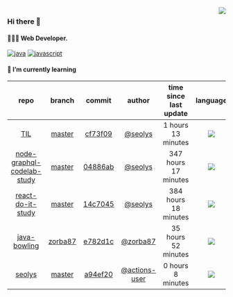 <img align="right" src="https://github-readme-stats.vercel.app/api?username=seolys&show_icons=true&hide_title=true" />

### Hi there 👋

#### 🧑🏻‍💻  Web Developer. 

[![java](http://img.shields.io/badge/-java-black?style=flat-square&logo=)](#) 
[![javascript](http://img.shields.io/badge/-javascript-darkgray?style=flat-square&logo=)](#) 


<!--
**seolys/seolys** is a ✨ _special_ ✨ repository because its `README.md` (this file) appears on your GitHub profile.

Here are some ideas to get you started:

- 🔭 I’m currently working on ...
- 🌱 I’m currently learning ...
- 👯 I’m looking to collaborate on ...
- 🤔 I’m looking for help with ...
- 💬 Ask me about ...
- 📫 How to reach me: ...
- 😄 Pronouns: ...
- ⚡ Fun fact: ...
-->

#### 🌱 I’m currently learning

| repo | branch | commit | author | time since last update | language |
|:---:|:---:|:---:|:---:|:---:|:---:|
| [TIL](https://github.com/seolys/TIL) | [master](https://github.com/seolys/TIL/tree/master) |[cf73f09](https://github.com/seolys/TIL/commit/cf73f091cbce8ac25b396a37eab2a3fe8c9ce470) | [@seolys](https://github.com/seolys) |1 hours 13 minutes | ![](https://img.shields.io/badge/language-unknown-default.svg?style=flat-square)|
| [node-graphql-codelab-study](https://github.com/seolys/node-graphql-codelab-study) | [master](https://github.com/seolys/node-graphql-codelab-study/tree/master) |[04886ab](https://github.com/seolys/node-graphql-codelab-study/commit/04886ab9c7bc44e1dee36c391140423ae0c9adb3) | [@seolys](https://github.com/seolys) |347 hours 17 minutes | ![](https://img.shields.io/badge/language-JavaScript-default.svg?style=flat-square)|
| [react-do-it-study](https://github.com/seolys/react-do-it-study) | [master](https://github.com/seolys/react-do-it-study/tree/master) |[14c7045](https://github.com/seolys/react-do-it-study/commit/14c7045b92e3b88d5d32bfa4a87f9c203acdd255) | [@seolys](https://github.com/seolys) |384 hours 18 minutes | ![](https://img.shields.io/badge/language-JavaScript-default.svg?style=flat-square)|
| [java-bowling](https://github.com/seolys/java-bowling) | [zorba87](https://github.com/seolys/java-bowling/tree/zorba87) |[e782d1c](https://github.com/seolys/java-bowling/commit/e782d1cfe160526d81e0b7838ac811fbb19ac02c) | [@zorba87](https://github.com/zorba87) |35 hours 52 minutes | ![](https://img.shields.io/badge/language-Java-default.svg?style=flat-square)|
| [seolys](https://github.com/seolys/seolys) | [master](https://github.com/seolys/seolys/tree/master) |[a94ef20](https://github.com/seolys/seolys/commit/a94ef20170a23a922daffdf452ed15b320baff29) | [@actions-user](https://github.com/actions-user) |0 hours 8 minutes | ![](https://img.shields.io/badge/language-Go-default.svg?style=flat-square)|


<!--
[![Tech Blog Badge](http://img.shields.io/badge/-Tech%20blog-black?style=flat-square&logo=github&link=https://zzsza.github.io/)](https://zzsza.github.io/) 
[![Linkedin Badge](https://img.shields.io/badge/-LinkedIn-blue?style=flat-square&logo=Linkedin&logoColor=white&link=https://www.linkedin.com/in/seong-yun-byeon-8183a8113/)](https://www.linkedin.com/in/seong-yun-byeon-8183a8113/) 
[![Youtube Badge](https://img.shields.io/badge/Youtube-ff0000?style=flat-square&logo=youtube&link=https://www.youtube.com/c/kyleschool)](https://www.youtube.com/c/kyleschool) 
[![Facebook Badge](https://img.shields.io/badge/-Facebook-1877f2?style=flat-square&logo=facebook&logoColor=white&link=https://www.facebook.com/zzsza)](https://www.facebook.com/zzsza) 
[![Instagram Badge](https://img.shields.io/badge/-Instagram-dd2a7b?style=flat-square&logo=instagram&logoColor=white&link=https://www.instagram.com/data.scientist/)](https://www.instagram.com/data.scientist/) 
[![Gmail Badge](https://img.shields.io/badge/-Gmail-d14836?style=flat-square&logo=Gmail&logoColor=white&link=mailto:snugyun01@gmail.com)](mailto:snugyun01@gmail.com)
-->
